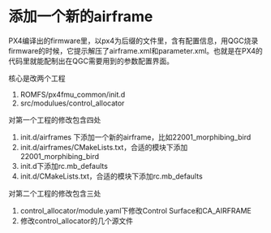 # 添加一个新的airframe
PX4编译出的firmware里，以px4为后缀的文件里，含有配置信息，用QGC烧录firmware的时候，它提示解压了airframe.xml和parameter.xml。也就是在PX4的代码里就能配制出在QGC需要用到的参数配置界面。

核心是改两个工程
1. ROMFS/px4fmu_common/init.d
2. src/modulues/control_allocator

对第一个工程的修改包含四处
1. init.d/airframes 下添加一个新的airframe，比如22001_morphibing_bird
2. init.d/airframes/CMakeLists.txt，合适的模块下添加22001_morphibing_bird
3. init.d下添加rc.mb_defaults
4. init.d/CMakeLists.txt，合适的模块下添加rc.mb_defaults

对第二个工程的修改包含三处
1. control_allocator/module.yaml下修改Control Surface和CA_AIRFRAME
2. 修改control_allocator的几个源文件
